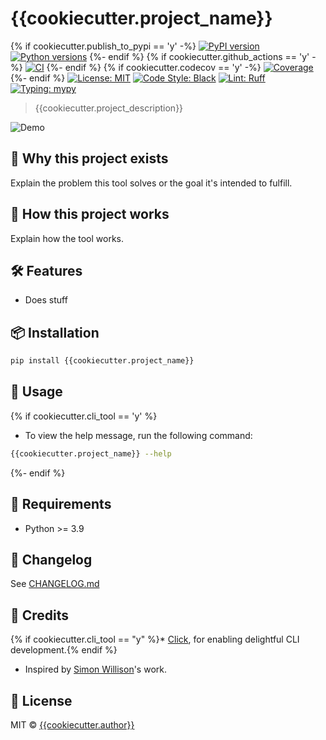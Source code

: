 # {{cookiecutter.project_name}}

{% if cookiecutter.publish_to_pypi == 'y' -%}
[![PyPI version](https://img.shields.io/pypi/v/{{cookiecutter.project_slug}}.svg)](https://pypi.org/project/{{cookiecutter.project_slug}}/)
[![Python versions](https://img.shields.io/pypi/pyversions/{{cookiecutter.project_slug}}.svg?logo=python&logoColor=white)](https://pypi.org/project/{{cookiecutter.project_slug}}/)
{%- endif %}
{% if cookiecutter.github_actions == 'y' -%}
[![CI](https://github.com/{{cookiecutter.github_username}}/{{cookiecutter.project_name}}/actions/workflows/main.yml/badge.svg)](https://github.com/{{cookiecutter.github_username}}/{{cookiecutter.project_name}}/actions/workflows/main.yml)
{%- endif %}
{% if cookiecutter.codecov == 'y' -%}
[![Coverage](https://codecov.io/gh/{{cookiecutter.github_username}}/{{cookiecutter.project_name}}/branch/main/graph/badge.svg)](https://codecov.io/gh/{{cookiecutter.github_username}}/{{cookiecutter.project_name}})
{%- endif %}
[![License: MIT](https://img.shields.io/github/license/{{cookiecutter.github_username}}/{{cookiecutter.project_name}})](https://github.com/{{cookiecutter.github_username}}/{{cookiecutter.project_name}}/blob/main/LICENSE)
[![Code Style: Black](https://img.shields.io/badge/code%20style-black-000000.svg)](https://black.readthedocs.io/en/stable/)
[![Lint: Ruff](https://img.shields.io/badge/lint-ruff-000000.svg)](https://docs.astral.sh/ruff/)
[![Typing: mypy](https://img.shields.io/badge/typing-checked-blue.svg)](https://mypy.readthedocs.io/en/stable/)

> {{cookiecutter.project_description}}

![Demo](https://raw.githubusercontent.com/{{cookiecutter.github_username}}/{{cookiecutter.project_name}}/main/demo.gif)

## 🚀 Why this project exists

Explain the problem this tool solves or the goal it's intended to fulfill.

## 🧠 How this project works

Explain how the tool works.

## 🛠️ Features

* Does stuff

## 📦 Installation

```bash
pip install {{cookiecutter.project_name}}
```

## 🧪 Usage
{% if cookiecutter.cli_tool == 'y' %}
* To view the help message, run the following command:

```bash
{{cookiecutter.project_name}} --help
```
{%- endif %}

## 📐 Requirements

* Python >= 3.9

## 🧾 Changelog

See [CHANGELOG.md](https://github.com/{{cookiecutter.github_username}}/{{cookiecutter.project_name}}/blob/main/CHANGELOG.md)

## 🙏 Credits

{% if cookiecutter.cli_tool == "y" %}* [Click](https://click.palletsprojects.com), for enabling delightful CLI development.{% endif %}
* Inspired by [Simon Willison](https://github.com/simonw)'s work.

## 📄 License

MIT © [{{cookiecutter.author}}](https://github.com/{{cookiecutter.github_username}})
